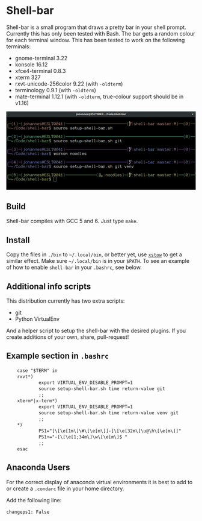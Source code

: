 Shell-bar
=========

Shell-bar is a small program that draws a pretty bar in your shell prompt.
Currently this has only been tested with Bash. The bar gets a random colour for
each terminal window. This has been tested to work on the following terminals:

- gnome-terminal 3.22
- konsole 16.12
- xfce4-terminal 0.8.3
- xterm 327
- rxvt-unicode-256color 9.22 (with `-oldterm`)
- terminology 0.9.1 (with `-oldterm`)
- mate-terminal 1.12.1 (with `-oldterm`, true-colour support should be in v1.16)

![screenshot](screenshot.png)

Build
-----

Shell-bar compiles with GCC 5 and 6. Just type `make`.

Install
-------

Copy the files in `./bin` to `~/.local/bin`, or better yet, use
[`xstow`](http://xstow.sourceforge.net) to get a similar effect. Make sure
`~/.local/bin` is in your `$PATH`. To see an example of how to enable
`shell-bar` in your `.bashrc`, see below.

Additional info scripts
-----------------------

This distribution currently has two extra scripts:

- git
- Python VirtualEnv

And a helper script to setup the shell-bar with the desired plugins. If you
create additions of your own, share, pull-request!

Example section in `.bashrc`
----------------------------

        case "$TERM" in
        rxvt*)
                export VIRTUAL_ENV_DISABLE_PROMPT=1
                source setup-shell-bar.sh time return-value git
                ;;
        xterm*|x-term*)
                export VIRTUAL_ENV_DISABLE_PROMPT=1
                source setup-shell-bar.sh time return-value venv git
                ;;
        *)
                PS1="[\[\e[1m\]\#\[\e[m\]]-[\[\e[32m\]\u@\h\[\e[m\]]"
                PS1+="-[\[\e[1;34m\]\w\[\e[m\]$ "
                ;;
        esac

Anaconda Users
--------------
For the correct display of anaconda virtual environments it is best to add to or create a `.condarc` file in your home directory.

Add the following line:
```
changeps1: False
```
